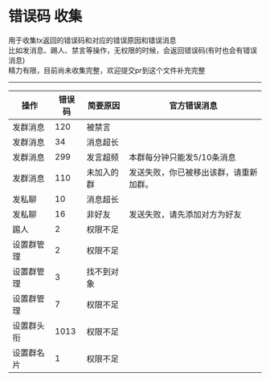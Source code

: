 # 错误码 收集

用于收集tx返回的错误码和对应的错误原因和错误消息  
比如发消息、踢人、禁言等操作，无权限的时候，会返回错误码(有时也会有错误消息)  
精力有限，目前尚未收集完整，欢迎提交pr到这个文件补充完整

----

|操作|错误码|简要原因|官方错误消息|
|-|-|-|-|
|发群消息|120|被禁言||
|发群消息|34|消息超长||
|发群消息|299|发言超频|本群每分钟只能发5/10条消息|
|发群消息|110|未加入的群|发送失败，你已被移出该群，请重新加群。|
|发私聊|10|消息超长||
|发私聊|16|非好友|发送失败，请先添加对方为好友|
|踢人|2|权限不足||
|设置群管理|2|权限不足||
|设置群管理|3|找不到对象||
|设置群管理|7|权限不足||
|设置群头衔|1013|权限不足||
|设置群名片|1|权限不足||
